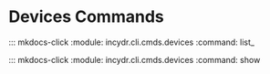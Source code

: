 # Devices Commands

::: mkdocs-click
    :module: incydr.cli.cmds.devices
    :command: list_

::: mkdocs-click
    :module: incydr.cli.cmds.devices
    :command: show
